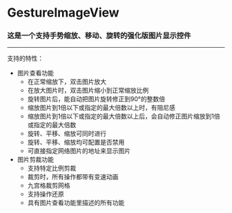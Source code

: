 # GestureImageView
### 这是一个支持手势缩放、移动、旋转的强化版图片显示控件
---
支持的特性：
* 图片查看功能
  * 在正常缩放下，双击图片放大
  * 在放大图片时，双击图片缩小到正常缩放比例
  * 旋转图片后，能自动把图片旋转修正到90°的整数倍
  * 缩放图片到1倍以下或指定的最大倍数以上时，有阻尼感
  * 缩放图片到1倍以下或指定的最大倍数以上后，会自动修正图片缩放到1倍或指定的最大倍数
  * 旋转、平移、缩放可同时进行
  * 旋转、平移、缩放均可配置是否禁用
  * 可直接指定网络图片的地址来显示图片
* 图片剪裁功能
  * 支持特定比例剪裁
  * 裁剪时，所有操作都带有变速动画
  * 九宫格裁剪网格
  * 支持操作还原
  * 具有图片查看功能里描述的所有功能
